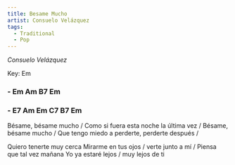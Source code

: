 ```yaml
---
title: Besame Mucho
artist: Consuelo Velázquez
tags: 
  - Traditional
  - Pop
---
```


*Consuelo Velázquez*

Key: Em
### - Em Am B7 Em
### - E7 Am Em C7 B7 Em
 
Bésame, bésame mucho / Como si fuera esta noche la última vez /
Bésame, bésame mucho / Que tengo miedo a perderte, perderte después /  

Quiero tenerte muy cerca Mirarme en tus ojos / verte junto a mí /
Piensa que tal vez mañana Yo ya estaré lejos / muy lejos de ti

